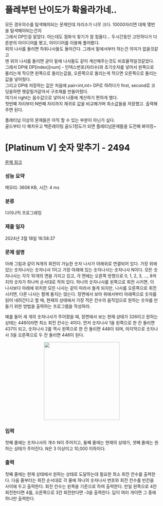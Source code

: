 # 플레부턴 난이도가 확올라가네..
모든 경우의수를 탐색해야되는 문제인데 자리수가 너무 크다. 10000자리면 대체 몇번을 탐색해야되는건지 </br>
그래서 DP인걸 알았다. 아는데도 점화식 찾기가 참 힘들다... 두시간동안 고민하다가 다른분의 아이디어를 봤고, 아이디어를 이용해 풀어봤다. </br>
위의 나사를 돌리면 하위나사들도 돌아간다. 그래서 밑에서부터 하는건 의미가 없을것같고 </br>
맨 위의 나사를 돌리면 굳이 밑에 나사들도 같이 계산해주는것도 비효율적일것같았다. </br>
그래서 DP에 DP[index][num] - 인덱스번호(자리수)와 초기숫자를 넣어서 왼쪽으로 돌리는게 작으면 왼쪽으로 돌리는값을, 오른쪽으로 돌리는게 작으면 오른쪽으로 돌리는값을 넣어줬다. </br>
그리고 DP에 저장하는 값은 처음에 pair<int,int> DP로 하려다가 first, second로 코딩을하면 헷갈릴거같아서 구조체를 만들어줬다. </br>
여기서 right는 음수값으로 넣어서 나중에 계산하기 편하게 했다. </br>
첫번째 자리부터 N번째 자리까지 재귀로 값을 비교해가며 최소값들을 저장했고. 출력해주면 된다.</br>

플레티넘 이상의 문제들은 아직 할 수 있는 부분이 아닌가 싶다. </br>
골드부터 다 해치우고 백준레이팅 골드1정도가 되면 플레티넘문제들을 도전해 봐야징~ </br>



# [Platinum V] 숫자 맞추기 - 2494 

[문제 링크](https://www.acmicpc.net/problem/2494) 

### 성능 요약

메모리: 3608 KB, 시간: 4 ms

### 분류

다이나믹 프로그래밍

### 제출 일자

2024년 3월 18일 16:58:37

### 문제 설명

<p>아래 그림과 같이 N개의 회전이 가능한 숫자 나사가 아래위로 연결되어 있다. 가장 위에 있는 숫자나사는 숫자나사 1이고 가장 아래에 있는 숫자나사는 숫자나사 N이다. 모든 숫자나사는 각각 10개의 면을 가지고 있고, 각 면에는 오른쪽 방향으로 0, 1, 2, 3, …, 9까지의 숫자가 하나씩 순서대로 적혀 있다. 하나의 숫자나사를 왼쪽으로 회전 시키면, 이 나사보다 아래에 위치한 모든 나사는 같이 따라서 돌게 되지만, 나사를 오른쪽으로 회전시키면, 다른 나사는 함께 돌지는 않는다. 정면에서 보아 위에서부터 아래쪽으로 숫자를 읽어 내려간다고 할 때, 현재의 상태에서 가장 적은 칸수의 움직임으로 원하는 숫자를 만들기 위한 방법을 출력하는 프로그램을 작성하라.</p>

<p>예를 들어 세 개의 숫자나사가 주어졌을 때, 정면에서 보는 현재 상태가 326이고 원하는 상태는 446이라면 최소 회전 칸수는 4이다. 먼저 숫자나사 1을 왼쪽으로 한 칸 돌리면 437이 되고, 숫자나사 2를 역시 왼쪽으로 한 칸 돌리면 448이 되며, 마지막으로 숫자나사 3을 오른쪽으로 두 칸 돌리면 446이 된다.</p>

<p style="text-align: center;"><img alt="" src="https://upload.acmicpc.net/62a0dbc7-5004-46d4-824d-12b434a3b71d/-/preview/" style="width: 248px; height: 256px;"></p>

### 입력 

 <p>첫째 줄에는 숫자나사의 개수 N이 주어지고, 둘째 줄에는 현재의 상태가, 셋째 줄에는 원하는 상태가 주어진다. N은 3 이상이고 10,000 이하이다.</p>

### 출력 

 <p>첫째 줄에는 현재 상태에서 원하는 상태로 도달하는데 필요한 최소 회전 칸수를 출력한다. 다음 줄부터는 회전 순서대로 각 줄에 하나의 숫자나사 번호와 회전 칸수를 빈칸을 사이에 두고 출력한다. 회전 칸수는 왼쪽을 기준으로 하여 출력한다. 만일 왼쪽으로 4칸 회전한다면 4를, 오른쪽으로 3칸 회전한다면 -3을 출력한다. 답이 여러 개이면 그 중에 하나만 출력한다.</p>

